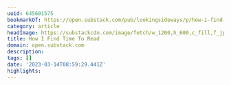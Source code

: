 ```yaml
---
uuid: 645601575
bookmarkOf: https://open.substack.com/pub/lookingsideways/p/how-i-find-time-to-read?utm_source=direct&r=5cjn3&utm_campaign=post&utm_medium=web
category: article
headImage: https://substackcdn.com/image/fetch/w_1200,h_600,c_fill,f_jpg,q_auto:good,fl_progressive:steep,g_auto/https%3A%2F%2Fsubstack-post-media.s3.amazonaws.com%2Fpublic%2Fimages%2F1b2814c6-66d4-448b-881b-92e3f4132167_3001x4001.jpeg
title: How I Find Time To Read
domain: open.substack.com
description:
tags: []
date: '2023-03-14T08:59:29.441Z'
highlights:
---
```



